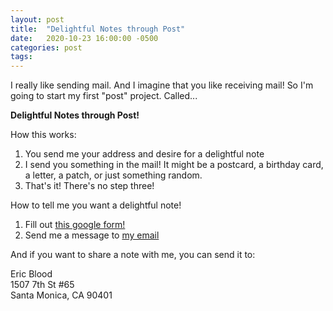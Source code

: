 ```yaml
---
layout: post
title:  "Delightful Notes through Post"
date:   2020-10-23 16:00:00 -0500
categories: post
tags: 
---
```


I really like sending mail. And I imagine that you like receiving mail! So I'm going to start my first "post" project. Called...

**Delightful Notes through Post!**

How this works: 
1. You send me your address and desire for a delightful note
2. I send you something in the mail! It might be a postcard, a birthday card, a letter, a patch, or just something random. 
3. That's it! There's no step three! 



How to tell me you want a delightful note! 
1. Fill out [this google form!](https://docs.google.com/forms/d/e/1FAIpQLSeAu-_01kZAT01mIExbgZHbc59i7jb77CCeRYIPGOvHLQcxAw/viewform?usp=sf_link)
2. Send me a message to [my email](mailto:e.blood@gmail.com)

And if you want to share a note with me, you can send it to: 

Eric Blood  
1507 7th St #65  
Santa Monica, CA 90401  


